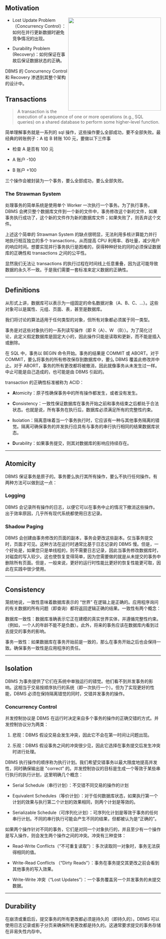 
## **Motivation**

<img src="../01.png" align="right" height="300" width="300">

- Lost Update Problem（Concurrency Control）：如何在并行更新数据时避免竞争情况的出现。

- Durability Problem (Recovery)：如何保证在事故后保证数据状态的正确。


DBMS 的 Concurrency Control 和 Recovery 渗透到其整个架构的设计中。

## **Transactions**



> A transaction is the execution of a sequence of one or more operations (e.g., SQL queries) on a shared database to perform some higher-level function.


简单理解事务就是一系列的 sql 操作，这些操作要么全部成功，要不全部失败。最经典的转账例子：A 给 B 转账 100 元，要做以下三件事

- 检查 A 是否有 100 元

- A 账户 -100

- B 账户 +100

三个操作会被封装为一个事务，要么全部成功，要么全部失败。

### **The Strawman System**

处理事务的简单系统是使用单个 Worker 一次执行一个事务。为了执行事务，DBMS 会拷贝整个数据库文件到一个新的文件中，事务修改这个新的文件，如果事务执行成功了，这个新的文件作为新的数据库文件；如果失败了，则丢弃这个文件。

上述这个简单的 Strawman System 的缺点很明显，无法利用多核计算能力并行地执行相互独立的多个 transactions，从而提高 CPU 利用率、吞吐量，减少用户的响应时间。想要实现并行事务执行是困难的，获得种种好处的同时必须保证数据库的正确性和 transactions 之间的公平性。

显然我们无法让 transactions 的执行过程在时间线上任意重叠，因为这可能导致数据的永久不一致。于是我们需要一套标准来定义数据的正确性。

<hr>

## **Definitions**

从形式上讲，数据库可以表示为一组固定的命名数据对象（A、B、C、...）。这些对象可以是属性、元组、页面、表，甚至是数据库。

我们将讨论的算法适用于任何类型的对象，但所有对象都必须属于同一类型。

事务是对这些对象执行的一系列读写操作（即 R（A）、W （B））。为了简化讨论，此定义假定数据库是固定大小的，因此操作只能是读取和更新，而不能是插入或删除。

在 SQL 中，事务以 BEGIN 命令开始。事务的结果是 COMMIT 或 ABORT。对于 COMMIT，要么将事务的所有修改保存到数据库中，要么 DBMS 覆盖此修改并中止。对于 ABORT，事务的所有更改都将被撤消，因此就像事务从未发生过一样。中止可能是自己造成的，也可能是由 DBMS 引起的。

transaction 的正确性标准被称为 ACID：


- **A**tomicity：原子性确保事务中的所有操作都发生，或者没有发生。

- **C**onsistency：一致性保证数据库在事务开始之前和事务结束之后都处于合法状态。也就是说，所有事务在执行后，数据库必须满足所有的完整性约束。

- **I**solation：隔离意味着当一个事务执行时，它应该有一种与其他事务隔离的错觉。隔离可确保事务的并发执行应具有与事务的串行执行相同的结果数据库状态。

- **D**urability：如果事务提交，则其对数据库的影响应持续存在。

<hr>

## **Atomicity**

DBMS 保证事务是原子的。事务要么执行其所有操作，要么不执行任何操作。有两种方法可以做到这一点：


### **Logging**

DBMS 会记录所有操作的日志，以便它可以在事务中止的情况下撤消这些操作。出于效率原因，几乎所有现代系统都使用日志记录。


### **Shadow Paging**

DBMS 会创建由事务修改的页面的副本，事务会更改这些副本。仅当事务提交时，页面才可见。这种方法在运行时通常比基于日志记录的 DBMS 慢。但是，一个好处是，如果您只是单线程的，则不需要日志记录，因此当事务修改数据库时，对磁盘的写入较少。这也使恢复变得简单，因为您需要做的就是从未提交的事务中删除所有页面。但是，一般来说，更好的运行时性能比更好的恢复性能更可取，因此在实践中很少使用。

<hr>

## **Consistency**

笼统地说，一致性意味着数据库表示的 “世界” 在逻辑上是正确的。应用程序询问的有关数据的所有问题（即查询）都将返回逻辑正确的结果。一致性有两个概念：

数据库一致性：数据库准确表示它正在建模的真实世界实体，并遵循完整性约束。（例如，一个人的年龄不能不是负数）。此外，将来的事务应该在数据库内看到过去提交的事务的影响。

事务一致性：如果数据库在事务开始前是一致的，那么在事务开始之后也会保持一致。确保事务一致性是应用程序的责任。

<hr>

## **Isolation**

DBMS 为事务提供了它们在系统中单独运行的错觉。他们看不到并发事务的影响。这相当于交易按顺序执行的系统（即一次执行一个）。但为了实现更好的性能，DBMS 必须在保持隔离错觉的同时，交错并发事务的操作。

### **Concurrency Control**

并发控制协议是 DBMS 在运行时决定来自多个事务的操作的正确交错的方式。并发控制协议分为两类：

1. 悲观：DBMS 假设交易会发生冲突，因此它不会在第一时间让问题出现。

2. 乐观：DBMS 假设事务之间的冲突很少见，因此它选择在事务提交后发生冲突时进行处理。

DBMS 执行操作的顺序称为执行计划。我们希望交错事务以最大限度地提高并发性，同时确保输出是 "correct" 的。并发控制协议的目标是生成一个等效于某些串行执行的执行计划，这里明确几个概念：

- Serial Schedule（串行计划）：不交错不同交易的操作的计划

- Equivalent Schedules（等价计划）：对于任何数据库状态，如果执行第一个计划的效果与执行第二个计划的效果相同，则两个计划是等效的。

- Serializable Schedule（可序列化计划）：可序列化计划是等效于事务的任何串行计划。不同的串行执行可能会产生不同的结果，但都被认为是“正确的”。

如果两个操作针对不同的事务，它们是对同一个对象执行的，并且至少有一个操作是写入操作，则会发生两个操作之间的冲突。冲突有三种变体：

- Read-Write Conflicts（“不可重复读取”）：多次读取同一对象时，事务无法获得相同的值。

- Write-Read Conflicts （“Dirty Reads”）：事务在事务提交其更改之前会看到其他事务的写入效果。

- Write-Write 冲突（“Lost Updates”）：一个事务覆盖另一个并发事务的未提交数据。

<hr>

## **Durability**

在崩溃或重启后，提交事务的所有更改都必须是持久的（即持久的）。DBMS 可以使用日志记录或影子分页来确保所有更改都是持久的。这通常要求提交的事务存储在非易失性内存中。
